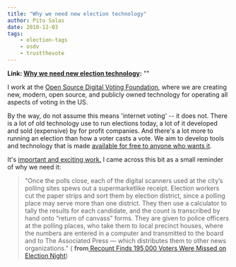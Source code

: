 ```yaml
---
title: "Why we need new election technology"
author: Pito Salas
date: 2010-12-03
tags:
    - election-tags
    - osdv
    - trustthevote
---
```


**Link: [Why we need new election technology](None):** ""



I work at the [Open Source Digital Voting Foundation](<http://www.osdv.org>),
where we are creating new, modern, open source, and publicly owned technology
for operating all aspects of voting in the US.

By the way, do not assume this means 'internet voting' -- it does not. There
is a lot of old technology use to run elections today, a lot of it developed
and sold (expensive) by for profit companies. And there's a lot more to
running an election than how a voter casts a vote. We aim to develop tools and
technology that is made [available for free to anyone who wants
it](<https://github.com/trustthevote>).

It's [important and exciting work.](<http://www.trustthevote.org>) I came
across this bit as a small reminder of why we need it:

> "Once the polls close, each of the digital scanners used at the city’s
> polling sites spews out a supermarketlike receipt. Election workers cut the
> paper strips and sort them by election district, since a polling place may
> serve more than one district. They then use a calculator to tally the
> results for each candidate, and the count is transcribed by hand onto
> “return of canvass” forms. They are given to police officers at the polling
> places, who take them to local precinct houses, where the numbers are
> entered in a computer and transmitted to the board and to The Associated
> Press — which distributes them to other news organizations." ( **from**[
> Recount Finds 195,000 Voters Were Missed on Election
> Night](<http://www.nytimes.com/2010/12/03/nyregion/03votes.html>))


